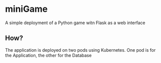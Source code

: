 # miniGame
A simple deployment of a Python game witn Flask as a web interface

## How?
The application is deployed on two pods using Kubernetes. One pod is for the Application, the other for the Database

